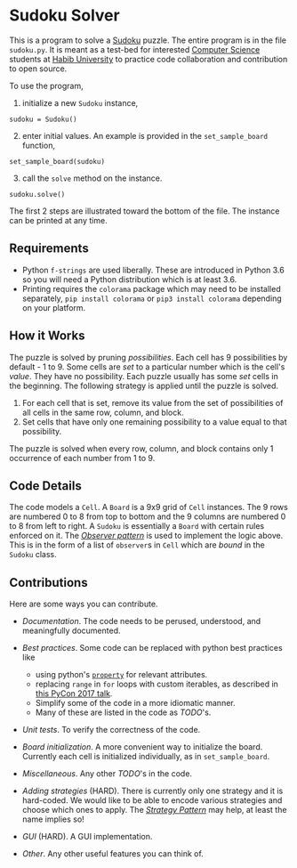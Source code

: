 # Sudoku Solver

This is a program to solve a [Sudoku](https://en.wikipedia.org/wiki/Sudoku) puzzle. The entire program is in the file `sudoku.py`. It is meant as a test-bed for interested [Computer Science](https://habib.edu.pk/academics/sse/computer-science/) students at [Habib University](https://habib.edu.pk) to practice code collaboration and contribution to open source.

To use the program,

1. initialize a new `Sudoku` instance,
```
sudoku = Sudoku()
```
2. enter initial values. An example is provided in the `set_sample_board` function,
```
set_sample_board(sudoku)
```
3. call the `solve` method on the instance.
```
sudoku.solve()
```

The first 2 steps are illustrated toward the bottom of the file. The instance can be printed at any time.

## Requirements

- Python `f-strings` are used liberally. These are introduced in Python 3.6 so you will need a Python distribution which is at least 3.6.
- Printing requires the `colorama` package which may need to be installed separately, `pip install colorama` or `pip3 install colorama` depending on your platform.

## How it Works

The puzzle is solved by pruning _possibilities_.  Each cell has 9 possibilities by default - 1 to 9. Some cells are _set_ to a particular number which is the cell's _value_. They have no possibility. Each puzzle usually has some _set_ cells in the beginning. The following strategy is applied until the puzzle is solved.

1. For each cell that is set, remove its value from the set of possibilities of all cells in the same row, column, and block.
1. Set cells that have only one remaining possibility to a value equal to that possibility.

The puzzle is solved when every row, column, and block contains only 1 occurrence of each number from 1 to 9.

## Code Details

The code models a `Cell`. A `Board` is a 9x9 grid of `Cell` instances. The 9 rows are numbered 0 to 8 from top to bottom and the 9 columns are numbered 0 to 8 from left to right. A `Sudoku` is essentially a `Board` with certain rules enforced on it. The [_Observer pattern_](https://stackoverflow.com/questions/6190468/how-to-trigger-function-on-value-change) is used to implement the logic above. This is in the form of a list of `observer`s in `Cell` which are _bound_ in the `Sudoku` class.

## Contributions

Here are some ways you can contribute.

- _Documentation_. The code needs to be perused, understood, and meaningfully documented.
- _Best practices_. Some code can be replaced with python best practices like

    - using python's [`property`](https://www.programiz.com/python-programming/property) for relevant attributes.
	- replacing `range` in `for` loops with custom iterables, as described in [this PyCon 2017 talk](https://youtu.be/u8g9scXeAcI).
	- Simplify some of the code in a more idiomatic manner.
	- Many of these are listed in the code as _TODO_'s.
- _Unit tests_. To verify the correctness of the code.
- _Board initialization_. A more convenient way to initialize the board. Currently each cell is initialized individually, as in `set_sample_board`.
- _Miscellaneous_. Any other  _TODO_'s in the code.
- _Adding strategies_ (HARD). There is currently only one strategy and it is hard-coded. We would like to be able to encode various strategies and choose which ones to apply. The [_Strategy Pattern_](https://en.wikipedia.org/wiki/Strategy_pattern) may help, at least the name implies so!
- _GUI_ (HARD). A GUI implementation.
- _Other_. Any other useful features you can think of.
